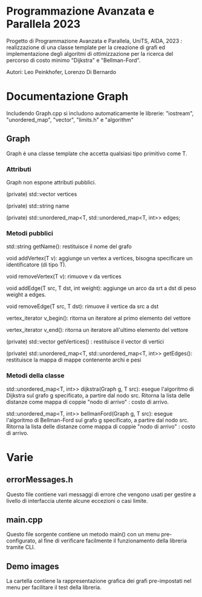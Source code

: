 # Programmazione Avanzata e Parallela 2023
 
Progetto di Programmazione Avanzata e Parallela, UniTS, AIDA, 2023 : realizzazione di una classe template per la creazione di grafi ed implementazione degli algoritmi di ottimizzazione per la ricerca del percorso di costo minimo "Dijkstra" e "Bellman-Ford".

Autori: Leo Peinkhofer, Lorenzo Di Bernardo
 
# Documentazione Graph
Includendo Graph.cpp si includono automaticamente le librerie:
"iostream", "unordered_map", "vector", "limits.h" e "algorithm"

## Graph
Graph è una classe template che accetta qualsiasi tipo primitivo come T.

### Attributi
 Graph non espone attributi pubblici.
 
 (private) std::vector<T> vertices
 
 (private) std::string name

 (private) std::unordered_map<T, std::unordered_map<T, int>> edges;

### Metodi pubblici
 
std::string getName(): restituisce il nome del grafo
 
void addVertex(T v): aggiunge un vertex a vertices, bisogna specificare un identificatore (di tipo T).
 
void removeVertex(T v): rimuove v da vertices

 void addEdge(T src, T dst, int weight): aggiunge un arco da srt a dst di peso weight a edges.

 void removeEdge(T src, T dst):  rimuove il vertice da src a dst

 vertex_iterator v_begin(): ritorna un iteratore al primo elemento del vettore

 vertex_iterator v_end(): ritorna un iteratore all'ultimo elemento del vettore
 
 (private) std::vector<T> getVertices() : restituisce il vector di vertici
 
 (private) std::unordered_map<T, std::unordered_map<T, int>> getEdges(): restituisce la mappa di mappe contenente archi e pesi
 
 ### Metodi della classe
 
 std::unordered_map<T, int>> dijkstra(Graph<T> g, T src): esegue l'algoritmo di Dijkstra sul grafo g specificato, a partire dal nodo src. Ritorna la lista delle distanze come mappa di coppie "nodo di arrivo" : costo di arrivo.
 
std::unordered_map<T, int>> bellmanFord(Graph<T> g, T src): esegue l'algoritmo di Bellman-Ford sul grafo g specificato, a partire dal nodo src. Ritorna la lista delle distanze come mappa di coppie "nodo di arrivo" : costo di arrivo.
 
# Varie
 
 ## errorMessages.h
 
 Questo file contiene vari messaggi di errore che vengono usati per gestire a livello di interfaccia utente alcune eccezioni o casi limite.
 
 ## main.cpp
 
 Questo file sorgente contiene un metodo main() con un menu pre-configurato, al fine di verificare facilmente il funzionamento della libreria tramite CLI.
 
 ## Demo images
 
La cartella contiene la rappresentazione grafica dei grafi pre-impostati nel menu per facilitare il test della libreria.
